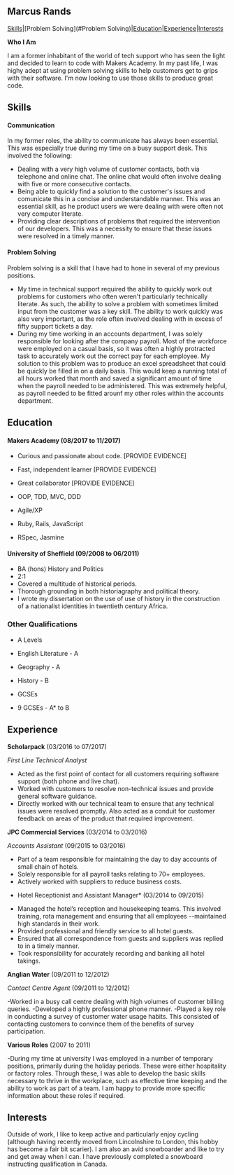 ## Marcus Rands

[Skills](#Skills)|[Problem Solving](#Problem Solving)|[Education](#Education)|[Experience](#Experience)|[Interests](#Interests)

**Who I Am**

I am a former inhabitant of the world of tech support who has seen the light and decided to learn to code with Makers Academy. In my past life, I was highy adept at using problem solving skills to help customers get to grips with their software. I'm now looking to use those skills to produce great code.

## Skills

#### Communication

In my former roles, the ability to communicate has always been essential. This was especially true during my time on a busy support desk. This involved the following:

- Dealing with a very high volume of customer contacts, both via telephone and online chat. The online chat would often involve dealing with five or more consecutive contacts.
- Being able to quickly find a solution to the customer's issues and comunicate this in a concise and understandable manner. This was an essential skill, as he product users we were dealing with were often not very computer literate.
- Providing clear descriptions of problems that required the intervention of our developers. This was a necessity to ensure that these issues were resolved in a timely manner.

#### Problem Solving

Problem solving is a skill that I have had to hone in several of my previous positions.

- My time in technical support required the ability to quickly work out problems for customers who often weren't particularly technically literate. As such, the ability to solve a problem with sometimes limited input from the customer was a key skill. The ability to work quickly was also very important, as the role often involved dealing with in excess of fifty support tickets a day.
- During my time working in an accounts department, I was solely responsible for looking after the company payroll. Most of the workforce were employed on a casual basis, so it was often a highly protracted task to accurately work out the correct pay for each employee. My solution to this problem was to produce an excel spreadsheet that could be quickly be filled in on a daily basis. This would keep a running total of all hours worked that month and saved a significant amount of time when the payroll needed to be administered. This was extremely helpful, as payroll needed to be fitted arounf my other roles within the accounts department.

## Education

#### Makers Academy (08/2017 to 11/2017)

- Curious and passionate about code. [PROVIDE EVIDENCE]
- Fast, independent learner [PROVIDE EVIDENCE]
- Great collaborator [PROVIDE EVIDENCE]

- OOP, TDD, MVC, DDD
- Agile/XP
- Ruby, Rails, JavaScript
- RSpec, Jasmine

#### University of Sheffield (09/2008 to 06/2011)

- BA (hons) History and Politics
- 2:1
-    Covered a multitude of historical periods.
-    Thorough grounding in both historiagraphy and political theory.
-    I wrote my dissertation on the use of use of history in the construction of a nationalist identities in twentieth century Africa.

### Other Qualifications

- A Levels
- English Literature - A
- Geography - A
- History - B

- GCSEs
- 9 GCSEs - A* to B



## Experience

**Scholarpack** (03/2016 to 07/2017)    

*First Line Technical Analyst* 

- Acted as the first point of contact for all customers requiring software support (both phone and live chat).
- Worked with customers to resolve non-technical issues and provide general software guidance.
- Directly worked with our technical team to ensure that any technical issues were resolved promptly. Also acted as a conduit for customer feedback on areas of the product that required improvement.

**JPC Commercial Services** (03/2014 to 03/2016)   
 
 *Accounts Assistant*  (09/2015 to 03/2016)
 
 - Part of a team responsible for maintaining the day to day accounts of small chain of hotels.
 - Solely responsible for all payroll tasks relating to 70+ employees.
 - Actively worked with suppliers to reduce business costs.
  
 
 * Hotel Receptionist and Assistant Manager* (03/2014 to 09/2015)

- Managed the hotel’s reception and housekeeping teams. This involved training, rota management and ensuring that all employees    --maintained high standards in their work.
- Provided professional and friendly service to all hotel guests.
- Ensured that all correspondence from guests and suppliers was replied to in a timely manner.
- Took responsibility for accurately recording and banking all hotel takings.

**Anglian Water** (09/2011 to 12/2012)

*Contact Centre Agent* (09/2011 to 12/2012)

-Worked in a busy call centre dealing with high volumes of customer billing queries. 
-Developed a highly professional phone manner.
-Played a key role in conducting a survey of customer water usage habits. This consisted of contacting customers to convince them of the benefits of survey participation.

**Various Roles** (2007 to 2011)

-During my time at university I was employed in a number of temporary positions, primarily during the holiday periods. These were either hospitality or factory roles. Through these, I was able to develop the basic skills necessary to thrive in the workplace, such as effective time keeping and the ability to work as part of a team. I am happy to provide more specific information about these roles if required.


## Interests

Outside of work, I like to keep active and particularly enjoy cycling (although having recently moved from Lincolnshire to London, this hobby has become a fair bit scarier). I am also an avid snowboarder and like to try and get away when I can. I have previously completed a snowboard instructing qualification in Canada.
